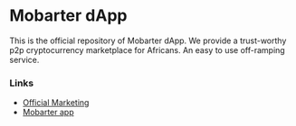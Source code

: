 # Mobarter dApp


This is the official repository of Mobarter dApp. We provide a trust-worthy p2p cryptocurrency marketplace for Africans. 
An easy to use off-ramping service.


### Links

- [Official Marketing](https://mobarter.com)
- [Mobarter app](https://app.mobarter.com)